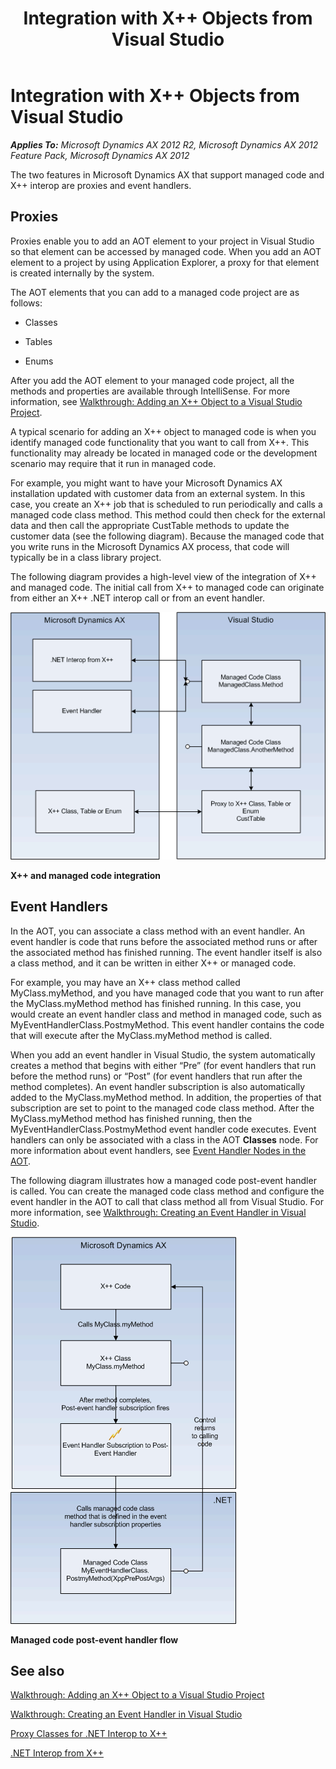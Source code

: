 ﻿---
title: Integration with X++ Objects  from Visual Studio
TOCTitle: Integration with X++ Objects  from Visual Studio
ms:assetid: 3ce3d09e-6f79-4737-b5cf-14247e493139
ms:mtpsurl: https://msdn.microsoft.com/en-us/library/Gg889166(v=AX.60)
ms:contentKeyID: 35272059
ms.date: 11/21/2012
mtps_version: v=AX.60
---

# Integration with X++ Objects from Visual Studio 


_**Applies To:** Microsoft Dynamics AX 2012 R2, Microsoft Dynamics AX 2012 Feature Pack, Microsoft Dynamics AX 2012_

The two features in Microsoft Dynamics AX that support managed code and X++ interop are proxies and event handlers.

## Proxies

Proxies enable you to add an AOT element to your project in Visual Studio so that element can be accessed by managed code. When you add an AOT element to a project by using Application Explorer, a proxy for that element is created internally by the system.

The AOT elements that you can add to a managed code project are as follows:

  - Classes

  - Tables

  - Enums

After you add the AOT element to your managed code project, all the methods and properties are available through IntelliSense. For more information, see [Walkthrough: Adding an X++ Object to a Visual Studio Project](walkthrough-adding-an-x-object-to-a-visual-studio-project.md).

A typical scenario for adding an X++ object to managed code is when you identify managed code functionality that you want to call from X++. This functionality may already be located in managed code or the development scenario may require that it run in managed code.

For example, you might want to have your Microsoft Dynamics AX installation updated with customer data from an external system. In this case, you create an X++ job that is scheduled to run periodically and calls a managed code class method. This method could then check for the external data and then call the appropriate CustTable methods to update the customer data (see the following diagram). Because the managed code that you write runs in the Microsoft Dynamics AX process, that code will typically be in a class library project.

The following diagram provides a high-level view of the integration of X++ and managed code. The initial call from X++ to managed code can originate from either an X++ .NET interop call or from an event handler.

![Proxies Managed Code Flow](images/Gg889166.ProxiesManagedCodeFlow(AX.60).gif "Proxies Managed Code Flow")

**X++ and managed code integration**

## Event Handlers

In the AOT, you can associate a class method with an event handler. An event handler is code that runs before the associated method runs or after the associated method has finished running. The event handler itself is also a class method, and it can be written in either X++ or managed code.

For example, you may have an X++ class method called MyClass.myMethod, and you have managed code that you want to run after the MyClass.myMethod method has finished running. In this case, you would create an event handler class and method in managed code, such as MyEventHandlerClass.PostmyMethod. This event handler contains the code that will execute after the MyClass.myMethod method is called.

When you add an event handler in Visual Studio, the system automatically creates a method that begins with either “Pre” (for event handlers that run before the method runs) or “Post” (for event handlers that run after the method completes). An event handler subscription is also automatically added to the MyClass.myMethod method. In addition, the properties of that subscription are set to point to the managed code class method. After the MyClass.myMethod method has finished running, then the MyEventHandlerClass.PostmyMethod event handler code executes. Event handlers can only be associated with a class in the AOT **Classes** node. For more information about event handlers, see [Event Handler Nodes in the AOT](event-handler-nodes-in-the-aot.md).

The following diagram illustrates how a managed code post-event handler is called. You can create the managed code class method and configure the event handler in the AOT to call that class method all from Visual Studio. For more information, see [Walkthrough: Creating an Event Handler in Visual Studio](walkthrough-creating-an-event-handler-in-visual-studio.md).

![Managed Code Event Handler Flow](images/Gg889166.ManagedCodeEventHandlerFlow(AX.60).gif "Managed Code Event Handler Flow")

**Managed code post-event handler flow**

## See also

[Walkthrough: Adding an X++ Object to a Visual Studio Project](walkthrough-adding-an-x-object-to-a-visual-studio-project.md)

[Walkthrough: Creating an Event Handler in Visual Studio](walkthrough-creating-an-event-handler-in-visual-studio.md)

[Proxy Classes for .NET Interop to X++](proxy-classes-for-net-interop-to-x.md)

[.NET Interop from X++](net-interop-from-x.md)

